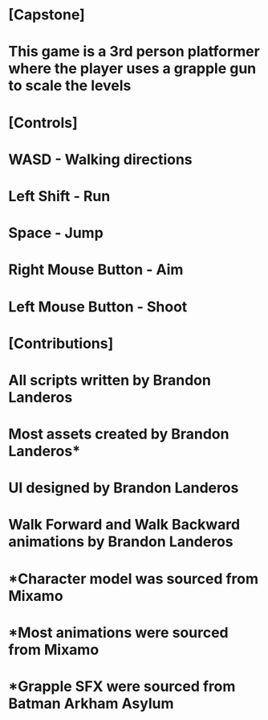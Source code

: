 # [Capstone]

# This game is a 3rd person platformer where the player uses a grapple gun to scale the levels

# [Controls]
#   WASD - Walking directions
#   Left Shift - Run
#   Space - Jump
#   Right Mouse Button - Aim
#   Left Mouse Button - Shoot

# [Contributions]
# All scripts written by Brandon Landeros
# Most assets created by Brandon Landeros*
# UI designed by Brandon Landeros
# Walk Forward and Walk Backward animations by Brandon Landeros

# *Character model was sourced from Mixamo
# *Most animations were sourced from Mixamo
# *Grapple SFX were sourced from Batman Arkham Asylum
